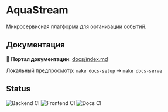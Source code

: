 # AquaStream

Микросервисная платформа для организации событий.

## Документация

📖 **Портал документации**: [docs/index.md](docs/index.md)

Локальный предпросмотр: `make docs-setup` → `make docs-serve`

## Status

![Backend CI](https://github.com/egorov-ma/aquastream/actions/workflows/backend-ci.yml/badge.svg)
![Frontend CI](https://github.com/egorov-ma/aquastream/actions/workflows/frontend-ci.yml/badge.svg)
![Docs CI](https://github.com/egorov-ma/aquastream/actions/workflows/docs-ci.yml/badge.svg)